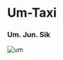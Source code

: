 # Um-Taxi
### Um. Jun. Sik

![um](https://user-images.githubusercontent.com/26598708/80094116-ab189d00-85a0-11ea-9d75-ebcce54766df.png)
